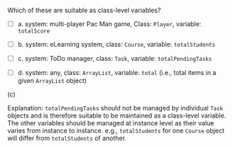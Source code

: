 <panel header="{{ icon_Q_A }} Suitable as class-level variables">

Which of these are suitable as class-level variables?

- [ ] a. system: multi-player Pac Man game, Class: `Player`,  variable: `totalScore`
- [ ] b. system: eLearning system, class: `Course`, variable: `totalStudents`
- [ ] c. system: ToDo manager, class: `Task`, variable: `totalPendingTasks`
- [ ] d. system: any, class: `ArrayList`, variable: `total` (i.e., total items in a given `ArrayList` object)


<panel type="seamless" header="{{ icon_A }} Answer" minimized>

(c)

Explanation: `totalPendingTasks` should not be managed by individual `Task` objects and is therefore suitable to be maintained as a class-level variable. The other variables should be managed at instance level as their value varies from instance to instance. e.g., `totalStudents` for one `Course` object will differ from `totalStudents` of another.

</panel>
</panel>
